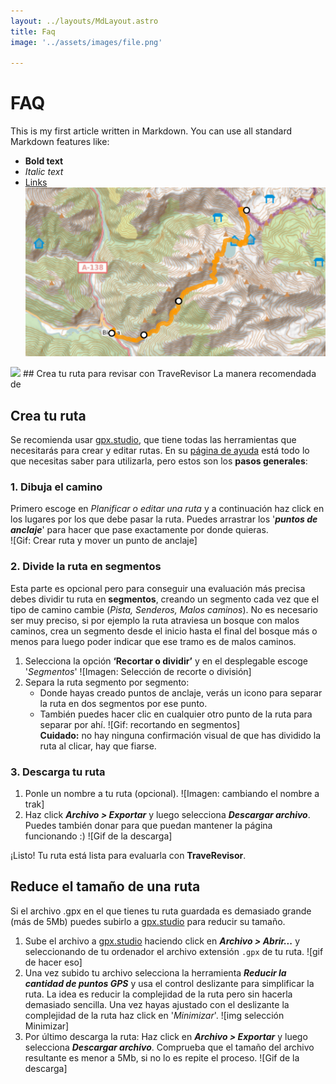 ```yaml
---
layout: ../layouts/MdLayout.astro
title: Faq
image: '../assets/images/file.png'

---
```

# FAQ

This is my first article written in Markdown. 
You can use all standard Markdown features like:
- **Bold text**
- *Italic text*
- [Links](https://example.com)
![A beautiful landscape](../assets/images/file.png)
<img src="/src/assets/images/file.png">
## Crea tu ruta para revisar con TraveRevisor
La manera recomendada de 


## Crea tu ruta

Se recomienda usar [gpx.studio](https://gpx.studio/es/app#5.93/41.578/-2.89), que tiene todas las herramientas que necesitarás para crear y editar rutas. 
En su [página de ayuda](https://gpx.studio/es/help) está todo lo que necesitas saber para utilizarla, pero estos son los **pasos generales**:
### 1. Dibuja el camino  
Primero escoge en *Planificar o editar una ruta* y a continuación haz click en los lugares por los que debe pasar la ruta. Puedes arrastrar los '***puntos de anclaje***' para hacer que pase exactamente por donde quieras.  
 ![Gif: Crear ruta y mover un punto de anclaje]

### 2. Divide la ruta en segmentos 
Esta parte es opcional pero para conseguir una evaluación más precisa debes dividir tu ruta en **segmentos**, creando un segmento cada vez que el tipo de camino cambie (*Pista, Senderos, Malos caminos*).
No es necesario ser muy preciso, si por ejemplo la ruta atraviesa un bosque con malos caminos, crea un segmento desde el inicio hasta el final del bosque más o menos para luego poder indicar que ese tramo es de malos caminos.

1. Selecciona la opción **‘Recortar o dividir’** y en el desplegable escoge '*Segmentos*'
   ![Imagen: Selección de recorte o división]  
2. Separa la ruta segmento por segmento:  
   - Donde hayas creado puntos de anclaje, verás un icono para separar la ruta en dos segmentos por ese punto.  
   - También puedes hacer clic en cualquier otro punto de la ruta para separar por ahí.
   ![Gif: recortando en segmentos]  
   **Cuidado:** no hay ninguna confirmación visual de que has dividido la ruta al clicar, hay que fiarse.

### 3. Descarga tu ruta  
1. Ponle un nombre a tu ruta (opcional).
![Imagen: cambiando el nombre a trak]  
2. Haz click ***Archivo > Exportar*** y luego selecciona ***Descargar archivo***. Puedes también donar para que puedan mantener la página funcionando :)  ![Gif de la descarga]

¡Listo! Tu ruta está lista para evaluarla con **TraveRevisor**.  


## Reduce el tamaño de una ruta
Si el archivo .gpx en el que tienes tu ruta guardada es demasiado grande (más de 5Mb) puedes subirlo a [gpx.studio](https://gpx.studio/es/app#5.93/41.578/-2.89) para reducir su tamaño.

1. Sube el archivo a [gpx.studio](https://gpx.studio/es/app#5.93/41.578/-2.89) haciendo click en ***Archivo > Abrir...*** y seleccionando de tu ordenador el archivo extensión `.gpx` de tu ruta. ![gif de hacer eso]
2. Una vez subido tu archivo selecciona la herramienta ***Reducir la cantidad de puntos GPS*** y usa el control deslizante para simplificar la ruta. La idea es reducir la complejidad de la ruta pero sin hacerla demasiado sencilla.
Una vez hayas ajustado con el deslizante la complejidad de la ruta haz click en '*Minimizar*'. ![img selección Minimizar]
3. Por último descarga la ruta: Haz click en ***Archivo > Exportar*** y luego selecciona ***Descargar archivo***. Comprueba que el tamaño del archivo resultante es menor a 5Mb, si no lo es repite el proceso. ![Gif de la descarga]